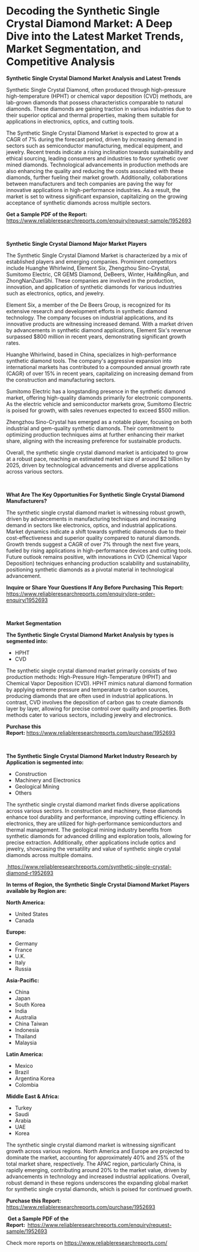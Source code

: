 <p><h1>Decoding the Synthetic Single Crystal Diamond Market: A Deep Dive into the Latest Market Trends, Market Segmentation, and Competitive Analysis</h1></p><p><strong>Synthetic Single Crystal Diamond Market Analysis and Latest Trends</strong></p>
<p><p>Synthetic Single Crystal Diamond, often produced through high-pressure high-temperature (HPHT) or chemical vapor deposition (CVD) methods, are lab-grown diamonds that possess characteristics comparable to natural diamonds. These diamonds are gaining traction in various industries due to their superior optical and thermal properties, making them suitable for applications in electronics, optics, and cutting tools. </p><p>The Synthetic Single Crystal Diamond Market is expected to grow at a CAGR of 7% during the forecast period, driven by increasing demand in sectors such as semiconductor manufacturing, medical equipment, and jewelry. Recent trends indicate a rising inclination towards sustainability and ethical sourcing, leading consumers and industries to favor synthetic over mined diamonds. Technological advancements in production methods are also enhancing the quality and reducing the costs associated with these diamonds, further fueling their market growth. Additionally, collaborations between manufacturers and tech companies are paving the way for innovative applications in high-performance industries. As a result, the market is set to witness significant expansion, capitalizing on the growing acceptance of synthetic diamonds across multiple sectors.</p></p>
<p><strong>Get a Sample PDF of the Report:&nbsp;</strong> <a href="https://www.reliableresearchreports.com/enquiry/request-sample/1952693?utm_campaign=3359&utm_medium=2&utm_source=Github&utm_content=ia&utm_term=02042025&utm_id=synthetic-single-crystal-diamond">https://www.reliableresearchreports.com/enquiry/request-sample/1952693</a></p>
<p>&nbsp;</p>
<p><strong>Synthetic Single Crystal Diamond Major Market Players</strong></p>
<p><p>The Synthetic Single Crystal Diamond Market is characterized by a mix of established players and emerging companies. Prominent competitors include Huanghe Whirlwind, Element Six, Zhengzhou Sino-Crystal, Sumitomo Electric, CR GEMS Diamond, DeBeers, Winter, HaiMingRun, and ZhongNanZuanShi. These companies are involved in the production, innovation, and application of synthetic diamonds for various industries such as electronics, optics, and jewelry.</p><p>Element Six, a member of the De Beers Group, is recognized for its extensive research and development efforts in synthetic diamond technology. The company focuses on industrial applications, and its innovative products are witnessing increased demand. With a market driven by advancements in synthetic diamond applications, Element Six's revenue surpassed $800 million in recent years, demonstrating significant growth rates.</p><p>Huanghe Whirlwind, based in China, specializes in high-performance synthetic diamond tools. The company's aggressive expansion into international markets has contributed to a compounded annual growth rate (CAGR) of over 15% in recent years, capitalizing on increasing demand from the construction and manufacturing sectors.</p><p>Sumitomo Electric has a longstanding presence in the synthetic diamond market, offering high-quality diamonds primarily for electronic components. As the electric vehicle and semiconductor markets grow, Sumitomo Electric is poised for growth, with sales revenues expected to exceed $500 million.</p><p>Zhengzhou Sino-Crystal has emerged as a notable player, focusing on both industrial and gem-quality synthetic diamonds. Their commitment to optimizing production techniques aims at further enhancing their market share, aligning with the increasing preference for sustainable products.</p><p>Overall, the synthetic single crystal diamond market is anticipated to grow at a robust pace, reaching an estimated market size of around $2 billion by 2025, driven by technological advancements and diverse applications across various sectors.</p></p>
<p>&nbsp;</p>
<p><strong>What Are The Key Opportunities For Synthetic Single Crystal Diamond Manufacturers?</strong></p>
<p><p>The synthetic single crystal diamond market is witnessing robust growth, driven by advancements in manufacturing techniques and increasing demand in sectors like electronics, optics, and industrial applications. Market dynamics indicate a shift towards synthetic diamonds due to their cost-effectiveness and superior quality compared to natural diamonds. Growth trends suggest a CAGR of over 7% through the next five years, fueled by rising applications in high-performance devices and cutting tools. Future outlook remains positive, with innovations in CVD (Chemical Vapor Deposition) techniques enhancing production scalability and sustainability, positioning synthetic diamonds as a pivotal material in technological advancement.</p></p>
<p><strong>Inquire or Share Your Questions If Any Before Purchasing This Report:</strong> <a href="https://www.reliableresearchreports.com/enquiry/pre-order-enquiry/1952693?utm_campaign=3359&utm_medium=2&utm_source=Github&utm_content=ia&utm_term=02042025&utm_id=synthetic-single-crystal-diamond">https://www.reliableresearchreports.com/enquiry/pre-order-enquiry/1952693</a></p>
<p>&nbsp;</p>
<p><strong>Market Segmentation</strong></p>
<p><strong>The Synthetic Single Crystal Diamond Market Analysis by types is segmented into:</strong></p>
<p><ul><li>HPHT</li><li>CVD</li></ul></p>
<p><p>The synthetic single crystal diamond market primarily consists of two production methods: High-Pressure High-Temperature (HPHT) and Chemical Vapor Deposition (CVD). HPHT mimics natural diamond formation by applying extreme pressure and temperature to carbon sources, producing diamonds that are often used in industrial applications. In contrast, CVD involves the deposition of carbon gas to create diamonds layer by layer, allowing for precise control over quality and properties. Both methods cater to various sectors, including jewelry and electronics.</p></p>
<p><strong>Purchase this Report:&nbsp;</strong><a href="https://www.reliableresearchreports.com/purchase/1952693?utm_campaign=3359&utm_medium=2&utm_source=Github&utm_content=ia&utm_term=02042025&utm_id=synthetic-single-crystal-diamond">https://www.reliableresearchreports.com/purchase/1952693</a></p>
<p>&nbsp;</p>
<p><strong>The Synthetic Single Crystal Diamond Market Industry Research by Application is segmented into:</strong></p>
<p><ul><li>Construction</li><li>Machinery and Electronics</li><li>Geological Mining</li><li>Others</li></ul></p>
<p><p>The synthetic single crystal diamond market finds diverse applications across various sectors. In construction and machinery, these diamonds enhance tool durability and performance, improving cutting efficiency. In electronics, they are utilized for high-performance semiconductors and thermal management. The geological mining industry benefits from synthetic diamonds for advanced drilling and exploration tools, allowing for precise extraction. Additionally, other applications include optics and jewelry, showcasing the versatility and value of synthetic single crystal diamonds across multiple domains.</p></p>
<p><a href="https://www.reliableresearchreports.com/synthetic-single-crystal-diamond-r1952693?utm_campaign=3359&utm_medium=2&utm_source=Github&utm_content=ia&utm_term=02042025&utm_id=synthetic-single-crystal-diamond">&nbsp;https://www.reliableresearchreports.com/synthetic-single-crystal-diamond-r1952693</a></p>
<p><strong>In terms of Region, the Synthetic Single Crystal Diamond Market Players available by Region are:</strong></p>
<p>
    <p> <strong> North America: </strong>
        <ul>
            <li>United States</li>
            <li>Canada</li>
        </ul>
        </p> 
    <p> <strong> Europe: </strong>
        <ul>
            <li>Germany</li>
            <li>France</li>
            <li>U.K.</li>
            <li>Italy</li>
            <li>Russia</li>
        </ul>
        </p> 
    <p> <strong> Asia-Pacific: </strong>
        <ul>
            <li>China</li>
            <li>Japan</li>
            <li>South Korea</li>
            <li>India</li>
            <li>Australia</li>
            <li>China Taiwan</li>
            <li>Indonesia</li>
            <li>Thailand</li>
            <li>Malaysia</li>
        </ul>
        </p> 
    <p> <strong> Latin America: </strong>
        <ul>
            <li>Mexico</li>
            <li>Brazil</li>
            <li>Argentina Korea</li>
            <li>Colombia</li>
        </ul>
        </p> 
    <p> <strong> Middle East & Africa: </strong>
        <ul>
            <li>Turkey</li>
            <li>Saudi</li>
            <li>Arabia</li>
            <li>UAE</li>
            <li>Korea</li>
        </ul>
    </p>
    </p>
<p><p>The synthetic single crystal diamond market is witnessing significant growth across various regions. North America and Europe are projected to dominate the market, accounting for approximately 40% and 25% of the total market share, respectively. The APAC region, particularly China, is rapidly emerging, contributing around 20% to the market value, driven by advancements in technology and increased industrial applications. Overall, robust demand in these regions underscores the expanding global market for synthetic single crystal diamonds, which is poised for continued growth.</p></p>
<p><strong>Purchase this Report: </strong><a href="https://www.reliableresearchreports.com/purchase/1952693?utm_campaign=3359&utm_medium=2&utm_source=Github&utm_content=ia&utm_term=02042025&utm_id=synthetic-single-crystal-diamond">https://www.reliableresearchreports.com/purchase/1952693</a></p>
<p>&nbsp;<strong>Get a Sample PDF of the Report:&nbsp;&nbsp;</strong><a href="https://www.reliableresearchreports.com/enquiry/request-sample/1952693?utm_campaign=3359&utm_medium=2&utm_source=Github&utm_content=ia&utm_term=02042025&utm_id=synthetic-single-crystal-diamond">https://www.reliableresearchreports.com/enquiry/request-sample/1952693</a></p>
<p><strong></strong></p>
<p>Check more reports on <a href="https://www.reliableresearchreports.com/?utm_campaign=3359&utm_medium=2&utm_source=Github&utm_content=ia&utm_term=02042025&utm_id=synthetic-single-crystal-diamond">https://www.reliableresearchreports.com/</a></p>